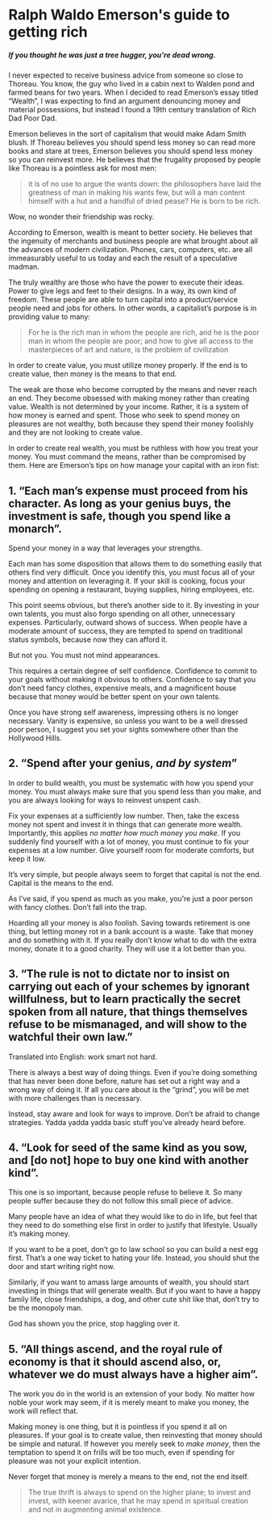 # Ralph Waldo Emerson's guide to getting rich
##### If you thought he was just a tree hugger, you're dead wrong.
I never expected to receive business advice from someone so close to Thoreau. You know, the guy who lived in a cabin next to Walden pond and farmed beans for two years. When I decided to read Emerson’s essay titled “Wealth”, I was expecting to find an argument denouncing money and material possessions, but instead I found a 19th century translation of Rich Dad Poor Dad.

Emerson believes in the sort of capitalism that would make Adam Smith blush. If Thoreau believes you should spend less money so can read more books and stare at trees, Emerson believes you should spend less money so you can reinvest more. He believes that the frugality proposed by people like Thoreau is a pointless ask for most men:

> it is of no use to argue the wants down: the philosophers have laid the greatness of man in making his wants few, but will a man content himself with a hut and a handful of dried pease? He is born to be rich.

Wow, no wonder their friendship was rocky.

According to Emerson, wealth is meant to better society. He believes that the ingenuity of merchants and business people are what brought about all the advances of modern civilization. Phones, cars, computers, etc. are all immeasurably useful to us today and each the result of a speculative madman.

The truly wealthy are those who have the power to execute their ideas. Power to give legs and feet to their designs. In a way, its own kind of freedom. These people are able to turn capital into a product/service people need and jobs for others. In other words, a capitalist’s purpose is in providing value to many:

> For he is the rich man in whom the people are rich, and he is the poor man in whom the people are poor; and how to give all access to the masterpieces of art and nature, is the problem of civilization

In order to create value, you must utilize money properly. If the end is to create value, then money is the means to that end.

The weak are those who become corrupted by the means and never reach an end. They become obsessed with making money rather than creating value. Wealth is not determined by your income. Rather, it is a system of how money is earned and spent. Those who seek to spend money on pleasures are not wealthy, both because they spend their money foolishly and they are not looking to create value.

In order to create real wealth, you must be ruthless with how you treat your money. You must command the means, rather than be compromised by them. Here are Emerson’s tips on how manage your capital with an iron fist:

## 1. “Each man’s expense must proceed from his character. As long as your genius buys, the investment is safe, though you spend like a monarch”.
Spend your money in a way that leverages your strengths.

Each man has some disposition that allows them to do something easily that others find very difficult. Once you identify this, you must focus all of your money and attention on leveraging it. If your skill is cooking, focus your spending on opening a restaurant, buying supplies, hiring employees, etc.

This point seems obvious, but there’s another side to it. By investing in your own talents, you must also forgo spending on all other, unnecessary expenses. Particularly, outward shows of success. When people have a moderate amount of success, they are tempted to spend on traditional status symbols, because now they can afford it.

But not you. You must not mind appearances.

This requires a certain degree of self confidence. Confidence to commit to your goals without making it obvious to others. Confidence to say that you don’t need fancy clothes, expensive meals, and a magnificent house because that money would be better spent on your own talents.

Once you have strong self awareness, impressing others is no longer necessary. Vanity is expensive, so unless you want to be a well dressed poor person, I suggest you set your sights somewhere other than the Hollywood Hills.

## 2. “Spend after your genius, _and by system_”
In order to build wealth, you must be systematic with how you spend your money. You must always make sure that you spend less than you make, and you are always looking for ways to reinvest unspent cash.

Fix your expenses at a sufficiently low number. Then, take the excess money not spent and invest it in things that can generate more wealth. Importantly, this applies _no matter how much money you make_. If you suddenly find yourself with a lot of money, you must continue to fix your expenses at a low number. Give yourself room for moderate comforts, but keep it low.

It’s very simple, but people always seem to forget that capital is not the end. Capital is the means to the end.

As I’ve said, if you spend as much as you make, you’re just a poor person with fancy clothes. Don’t fall into the trap.

Hoarding all your money is also foolish. Saving towards retirement is one thing, but letting money rot in a bank account is a waste. Take that money and do something with it. If you really don’t know what to do with the extra money, donate it to a good charity. They will use it a lot better than you.

## 3. “The rule is not to dictate nor to insist on carrying out each of your schemes by ignorant willfulness, but to learn practically the secret spoken from all nature, that things themselves refuse to be mismanaged, and will show to the watchful their own law.”

Translated into English: work smart not hard.

There is always a best way of doing things. Even if you’re doing something that has never been done before, nature has set out a right way and a wrong way of doing it. If all you care about is the “grind”, you will be met with more challenges than is necessary.

Instead, stay aware and look for ways to improve. Don’t be afraid to change strategies. Yadda yadda yadda basic stuff you’ve already heard before.

## 4. “Look for seed of the same kind as you sow, and [do not] hope to buy one kind with another kind”.
This one is so important, because people refuse to believe it. So many people suffer because they do not follow this small piece of advice.

Many people have an idea of what they would like to do in life, but feel that they need to do something else first in order to justify that lifestyle. Usually it’s making money.

If you want to be a poet, don’t go to law school so you can build a nest egg first. That’s a one way ticket to hating your life. Instead, you should shut the door and start writing right now.

Similarly, if you want to amass large amounts of wealth, you should start investing in things that will generate wealth. But if you want to have a happy family life, close friendships, a dog, and other cute shit like that, don’t try to be the monopoly man.

God has shown you the price, stop haggling over it.

## 5. “All things ascend, and the royal rule of economy is that it should ascend also, or, whatever we do must always have a higher aim”.
The work you do in the world is an extension of your body. No matter how noble your work may seem, if it is merely meant to make you money, the work will reflect that.

Making money is one thing, but it is pointless if you spend it all on pleasures. If your goal is to create value, then reinvesting that money should be simple and natural. If however you merely seek to _make money_, then the temptation to spend it on frills will be too much, even if spending for pleasure was not your explicit intention.

Never forget that money is merely a means to the end, not the end itself.

> The true thrift is always to spend on the higher plane; to invest and invest, with keener avarice, that he may spend in spiritual creation and not in augmenting animal existence.
